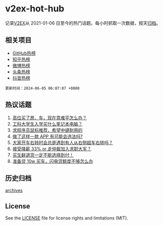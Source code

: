# v2ex-hot-hub

 记录[V2EX](https://www.v2ex.com/)从 2021-01-06 日至今的热门话题。每小时抓取一次数据，按天[归档](archives)。
 
 ## 相关项目

- [GitHub热榜](https://github.com/lonnyzhang423/github-hot-hub)
- [知乎热榜](https://github.com/lonnyzhang423/zhihu-hot-hub)
- [微博热榜](https://github.com/lonnyzhang423/weibo-hot-hub)
- [头条热榜](https://github.com/lonnyzhang423/toutiao-hot-hub)
- [抖音热榜](https://github.com/lonnyzhang423/douyin-hot-hub)


 `更新时间：2024-06-05 06:07:07 +0800`

## 热议话题

1. [高位买了房、车，现在意难平怎么办？](https://www.v2ex.com/t/1046636)
1. [工科大学生入学买什么笔记本电脑？](https://www.v2ex.com/t/1046534)
1. [求程序员鼠标推荐，希望中键耐用的](https://www.v2ex.com/t/1046631)
1. [做了这样一款 APP 有可能会违法吗?](https://www.v2ex.com/t/1046589)
1. [大家开车右转时会总是遇到有人从右侧超车右转吗？](https://www.v2ex.com/t/1046563)
1. [接受降薪 33% or 走仲裁加入求职大军？](https://www.v2ex.com/t/1046628)
1. [买生鲜退货一定不能选择到付！](https://www.v2ex.com/t/1046637)
1. [准备贷 10w 买车，闪电贷额度不够怎么办](https://www.v2ex.com/t/1046622)

## 历史归档

[archives](archives)

## License

See the [LICENSE](LICENSE) file for license rights and limitations (MIT).
